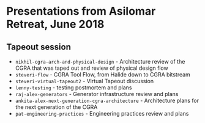 # Presentations from Asilomar Retreat, June 2018

## Tapeout session
* `nikhil-cgra-arch-and-physical-design` - Architecture review of the CGRA that was taped out and review of physical design flow
* `steveri-flow`             - CGRA Tool Flow, from Halide down to CGRA bitstream
* `steveri-virtual-tapeout2` - Virtual Tapeout discussion
* `lenny-testing`            - testing postmortem and plans
* `raj-alex-generators`      - Generator infrastructure review and plans
* `ankita-alex-next-generation-cgra-architecture` - Architecture plans for the next generation of the CGRA
* `pat-engineering-practices` - Engineering practices review and plans
